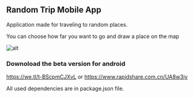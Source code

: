 ## Random Trip Mobile App

Application made for traveling to random places.

You can choose how far you want to go and draw a place on the map

![alt](https://i.ibb.co/SdQpnNv/Screenshot-2020-06-24-16-09-03-653-io-ionic-starter-ANIMATION.gif)




### Downoload the beta version for android
https://we.tl/t-BScpmCJXvL
or
https://www.rapidshare.com.cn/UA8w3iy




All used dependencies are in package.json file.
